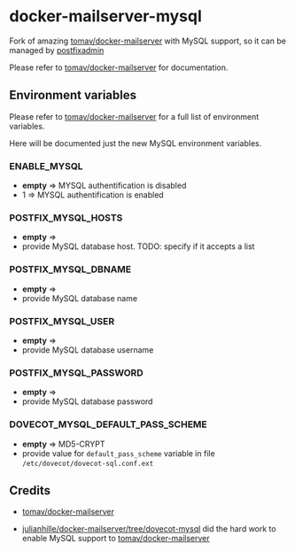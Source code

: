 # docker-mailserver-mysql

Fork of amazing [tomav/docker-mailserver](https://github.com/tomav/docker-mailserver) with MySQL support, so it can be managed by [postfixadmin](http://postfixadmin.sourceforge.net)

Please refer to [tomav/docker-mailserver](https://github.com/tomav/docker-mailserver) for documentation.

## Environment variables

Please refer to [tomav/docker-mailserver](https://github.com/tomav/docker-mailserver) for a full list of environment variables.

Here will be documented just the new MySQL environment variables.

### ENABLE_MYSQL
- **empty** => MYSQL authentification is disabled
- 1 => MYSQL authentification is enabled

### POSTFIX_MYSQL_HOSTS
- **empty** => 
- provide MySQL database host. TODO: specify if it accepts a list

### POSTFIX_MYSQL_DBNAME
- **empty** => 
- provide MySQL database name

### POSTFIX_MYSQL_USER
- **empty** => 
- provide MySQL database username

### POSTFIX_MYSQL_PASSWORD
- **empty** => 
- provide MySQL database password

### DOVECOT_MYSQL_DEFAULT_PASS_SCHEME
- **empty** => MD5-CRYPT
- provide value for `default_pass_scheme` variable in file `/etc/dovecot/dovecot-sql.conf.ext`

## Credits

* [tomav/docker-mailserver](https://github.com/tomav/docker-mailserver)

* [julianhille/docker-mailserver/tree/dovecot-mysql](https://github.com/julianhille/docker-mailserver/tree/dovecot-mysql) did the hard work to enable MySQL support to [tomav/docker-mailserver](https://github.com/tomav/docker-mailserver)
